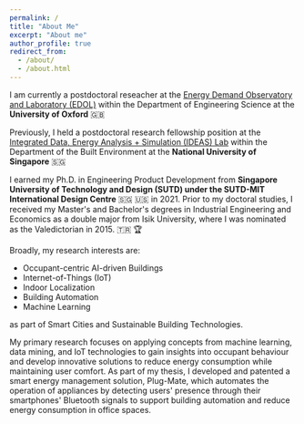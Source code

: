 ```yaml
---
permalink: /
title: "About Me"
excerpt: "About me"
author_profile: true
redirect_from: 
  - /about/
  - /about.html
---
```

I am currently a postdoctoral reseacher at the [Energy Demand Observatory and Laboratory (EDOL)](https://edol.uk/) within the Department of Engineering Science at the **University of Oxford** :gb: 

Previously, I held a postdoctoral research fellowship position at the [Integrated Data, Energy Analysis + Simulation (IDEAS) Lab](https://ideaslab.io/) within the Department of the Built Environment at the **National University of Singapore** :singapore:

I earned my Ph.D. in Engineering Product Development from **Singapore University of Technology and Design (SUTD) under the SUTD-MIT International Design Centre** :singapore: :us: in 2021. 
Prior to my doctoral studies, I received my Master's and Bachelor's degrees in Industrial Engineering and Economics 
as a double major from Isik University, where I was nominated as the Valedictorian in 2015. :tr: :trophy:

Broadly, my research interests are:
* Occupant-centric AI-driven Buildings 
* Internet-of-Things (IoT)
* Indoor Localization
* Building Automation
* Machine Learning

as part of Smart Cities and Sustainable Building Technologies.

My primary research focuses on applying concepts from machine learning, 
data mining, and IoT technologies to gain insights into 
occupant behaviour and develop innovative solutions to reduce energy consumption while maintaining user comfort. 
As part of my thesis, I developed and patented a smart energy management solution, Plug-Mate, 
which automates the operation of appliances by detecting users' presence through their smartphones' Bluetooth signals to 
support building automation and reduce energy consumption in office spaces.









